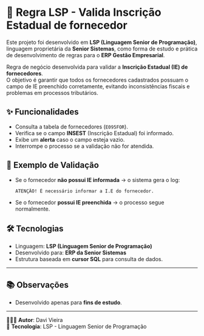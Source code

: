 
# 🔄 Regra LSP - Valida Inscrição Estadual de fornecedor

Este projeto foi desenvolvido em **LSP (Linguagem Senior de Programação)**, linguagem proprietária da **Senior Sistemas**, como forma de estudo e prática de desenvolvimento de regras para o **ERP Gestão Empresarial**.

Regra de negócio desenvolvida para validar a **Inscrição Estadual (IE) de fornecedores**.  
O objetivo é garantir que todos os fornecedores cadastrados possuam o campo de IE preenchido corretamente, evitando inconsistências fiscais e problemas em processos tributários.

## ✨ Funcionalidades
- Consulta a tabela de fornecedores (`E095FOR`).  
- Verifica se o campo **INSEST** (Inscrição Estadual) foi informado.  
- Exibe um **alerta** caso o campo esteja vazio.  
- Interrompe o processo se a validação não for atendida.  

## 📌 Exemplo de Validação
- Se o fornecedor **não possui IE informada** → o sistema gera o log:  
  ```
  ATENÇÃO! É necessário informar a I.E do fornecedor.
  ```
- Se o fornecedor **possui IE preenchida** → o processo segue normalmente.  

## 🛠️ Tecnologias
- Linguagem: **LSP (Linguagem Senior de Programação)**  
- Desenvolvido para: **ERP da Senior Sistemas**  
- Estrutura baseada em **cursor SQL** para consulta de dados.  

---

## 📚 Observações

- Desenvolvido apenas para **fins de estudo**.

---

👨🏻‍💻 **Autor**: Davi Vieira   
🔧 **Tecnologia**: LSP - Linguagem Senior de Programação  